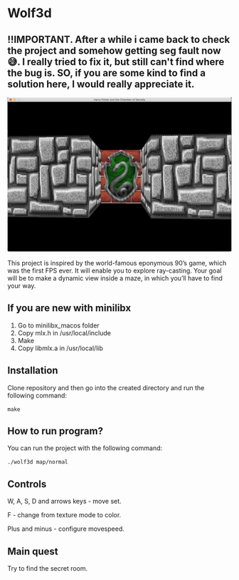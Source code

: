 # Wolf3d

## !!IMPORTANT. After a while i came back to check the project and somehow getting seg fault now 😅. I really tried to fix it, but still can't find where the bug is. SO, if you are some kind to find a solution here, I would really appreciate it.

![wolf3d screenshot](/img/wolf3d.png)

This project is inspired by the world-famous eponymous 90’s game, which
was the first FPS ever. It will enable you to explore ray-casting. Your goal will be to
make a dynamic view inside a maze, in which you’ll have to find your way.

## If you are new with minilibx

1. Go to minilibx_macos folder
2. Copy mlx.h in /usr/local/include
3. Make
4. Copy libmlx.a in /usr/local/lib

## Installation

Clone repository and then go into the created directory and run the following command:

```
make
```

## How to run program?

You can run the project with the following command:

```
./wolf3d map/normal
```

## Controls

W, A, S, D and arrows keys - move set.

F - change from texture mode to color.

Plus and minus - configure movespeed.

## Main quest

Try to find the secret room.

